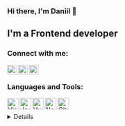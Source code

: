 ### Hi there, I'm Daniil 👋

## I'm a Frontend developer

### Connect with me:

[<img align="left" alt="idk | Twitter" width="22px" src="https://cdn.simpleicons.org/twitter" />][twitter]
[<img align="left" alt="idk | VK" width="22px" src="https://cdn.simpleicons.org/vk" />][vk]
[<img align="left" alt="idk | Telegram" width="22px" src="https://cdn.simpleicons.org/telegram" />][telegram]

<br />

### Languages and Tools:

<img align="left" alt="Visual Studio Code" width="26px" src="https://cdn.simpleicons.org/visualstudiocode" />
<img align="left" alt="JavaScript" width="26px" src="https://cdn.simpleicons.org/javascript" />
<img align="left" alt="Vue" width="26px" src="https://cdn.simpleicons.org/vuedotjs" />
<img align="left" alt="Node.js" width="26px" src="https://cdn.simpleicons.org/nodedotjs" />
<img align="left" alt="Git" width="26px" src="https://cdn.simpleicons.org/git" />

<br />
<br />


<details>
  <img align="left" alt="Language Card" src="https://github-readme-stats.vercel.app/api/top-langs/?username=Slincnik&layout=compact">
</details>

[twitter]: https://twitter.com/slincnik_off
[vk]: https://vk.com/slincnik
[telegram]: https://t.me/slincnik

